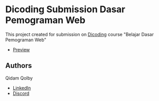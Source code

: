 # Dicoding Submission Dasar Pemograman Web

This project created for submission on <a href="https://www.dicoding.com/">Dicoding</a> course "Belajar Dasar Pemograman Web"

-   <a href="https://qidamqolby.github.io/submission-dicoding-kedai">Preview</a>

## Authors

Qidam Qolby

-   <a href ="https://www.linkedin.com/in/qidamqolby/">LinkedIn</a>
-   <a href ="https://discordapp.com/users/398019777295155201">Discord</a>
